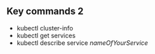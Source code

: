 ## Key commands 2


- kubectl cluster-info   
- kubectl get services 
- kubectl describe service *nameOfYourService*





 






